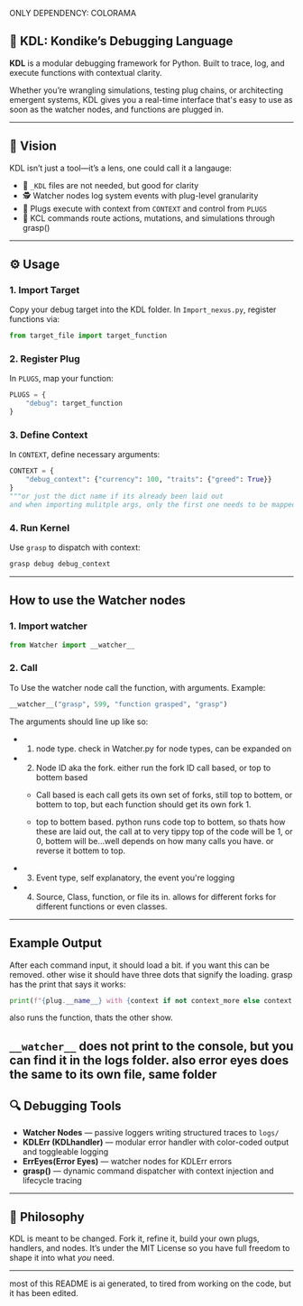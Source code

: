 ONLY DEPENDENCY: COLORAMA

## 🧠 KDL: Kondike’s Debugging Language

**KDL** is a modular debugging framework for Python. Built to trace, log, and execute functions with contextual clarity.

Whether you’re wrangling simulations, testing plug chains, or architecting emergent systems, KDL gives you a real-time interface that's easy to use as soon as the watcher nodes, and functions are plugged in.

---

## 📐 Vision

KDL isn’t just a tool—it’s a lens, one could call it a langauge:

- 📁 `_KDL` files are not needed, but good for clarity
- 🕵️ Watcher nodes log system events with plug-level granularity
- 🧪 Plugs execute with context from `CONTEXT` and control from `PLUGS`
- 📜 KCL commands route actions, mutations, and simulations through grasp()

---

## ⚙️ Usage

### 1. Import Target
Copy your debug target into the KDL folder. In `Import_nexus.py`, register functions via:

```python
from target_file import target_function
```

### 2. Register Plug
In `PLUGS`, map your function:

```python
PLUGS = {
    "debug": target_function
}
```

### 3. Define Context
In `CONTEXT`, define necessary arguments:

```python
CONTEXT = {
    "debug_context": {"currency": 100, "traits": {"greed": True}}
}
"""or just the dict name if its already been laid out
and when importing mulitple args, only the first one needs to be mapped. other ones are not needed. cant be needed. """
```

### 4. Run Kernel
Use `grasp` to dispatch with context:

```bash
grasp debug debug_context
```

---
## How to use the Watcher nodes

### 1. Import watcher

```python
from Watcher import __watcher__
```

### 2. Call

To Use the watcher node call the function, with arguments.
Example:
```python
__watcher__("grasp", 599, "function grasped", "grasp")
```

The arguments should line up like so:

- 1. node type. check in Watcher.py for node types, can be expanded on

- 2. Node ID aka the fork. either run the fork ID call based, or top to bottem based
    - Call based is each call gets its own set of forks, still top to bottem, or bottem to top, but each function should get its own fork 1.

    - top to bottem based. python runs code top to bottem, so thats how these are laid out, the call at to very tippy top of the code will be 1, or 0, bottem will be...well depends on how many calls you have. or reverse it bottem to top.

- 3. Event type, self explanatory, the event you're logging

- 4. Source, Class, function, or file its in. allows for different forks for different functions or even classes.

---
## Example Output
After each command input, it should load a bit. if you want this can be removed. other wise it should have three dots that signify the loading. grasp has the print that says it works: 

```python
print(f"{plug.__name__} with {context if not context_more else context, context_more} has been called")
```

also runs the function, thats the other show.

`__watcher__` does not print to the console, but you can find it in the logs folder. also error eyes does the same to its own file, same folder
---

## 🔍 Debugging Tools

- **Watcher Nodes** — passive loggers writing structured traces to `logs/`
- **KDLErr (KDLhandler)** — modular error handler with color-coded output and toggleable logging
- **ErrEyes(Error Eyes)** — watcher nodes for KDLErr errors
- **grasp()** — dynamic command dispatcher with context injection and lifecycle tracing

---

## 🧪 Philosophy

KDL is meant to be changed. Fork it, refine it, build your own plugs, handlers, and nodes. It’s under the MIT License so you have full freedom to shape it into what *you* need.

---

most of this README is ai generated, to tired from working on the code, but it has been edited. 

